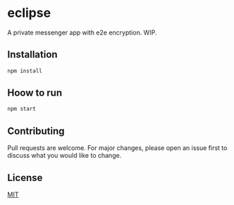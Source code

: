 # eclipse

A private messenger app with e2e encryption. WIP.

## Installation

```javascript
npm install
```

## Hoow to run

```javascript
npm start
```

## Contributing
Pull requests are welcome. For major changes, please open an issue first to discuss what you would like to change.


## License
[MIT](https://choosealicense.com/licenses/mit/)
